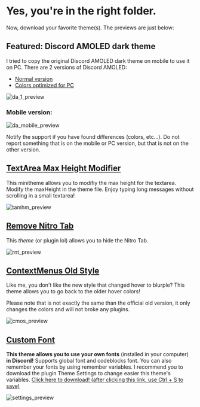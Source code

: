 # Yes, you're in the right folder.

Now, download your favorite theme(s). The previews are just below:

## Featured: Discord AMOLED dark theme

I tried to copy the original Discord AMOLED dark theme on mobile to use it on PC. There are 2 versions of Discord AMOLED:
- [Normal version](https://github.com/YTGamer/bdthemes/blob/master/download-themes-here/DiscordAmoled.theme.css)
- [Colors optimized for PC](https://github.com/YTGamer/bdthemes/blob/master/download-themes-here/DiscordAmoledOptimized.theme.css)

<img src="https://media.discordapp.net/attachments/644206156415238221/686173823464112153/unknown.png" title="da_1_preview" alt="da_1_preview">

### Mobile version:

<img src="https://media.discordapp.net/attachments/644206156415238221/677884325361877002/20200214_152943.png" title="da_mobile_preview" alt="da_mobile_preview">

Notify the support if you have found differences (colors, etc…). Do not report something that is on the mobile or PC version, but that is not on the other version.

## [TextArea Max Height Modifier](https://github.com/YTGamer/bdthemes/blob/master/download-themes-here/TextAreaMaxHeightModifier.theme.css)

This minitheme allows you to modifiy the max height for the textarea. Modify the maxHeight in the theme file. Enjoy typing long messages without scrolling in a small textarea!

<img src="https://cdn.discordapp.com/attachments/702611641530843186/714474335498403870/unknown.png" title="tamhm_preview" alt="tamhm_preview">

## [Remove Nitro Tab](https://github.com/YTGamer/bdthemes/blob/master/download-themes-here/RemoveNitroTab.theme.css)

This *theme* (or plugin lol) allows you to hide the Nitro Tab.

<img src="https://media.discordapp.net/attachments/644206156415238221/677568115411779587/unknown.png" title="rnt_preview" alt="rnt_preview">

## [ContextMenus Old Style](https://github.com/YTGamer/bdthemes/blob/master/download-themes-here/ContextMenusOldStyle.theme.css)

Like me, you don't like the new style that changed hover to blurple? This theme allows you to go back to the older hover colors!

Please note that is not exactly the same than the official old version, it only changes the colors and will not broke any plugins.

<img src="https://cdn.discordapp.com/attachments/702611641530843186/712687006760566864/context-menus-difference.png" title="cmos_preview" alt="cmos_preview">

## [Custom Font](https://github.com/YTGamer/bdthemes/blob/master/download-themes-here/CustomFont.theme.css)

**This theme allows you to use your own fonts** (installed in your computer) **in Discord!** Supports global font and codeblocks font. You can also remember your fonts by using remember variables. I recommend you to download the plugin Theme Settings to change easier this theme's variables. [Click here to download! (after clicking this link, use Ctrl + S to save)](https://raw.githubusercontent.com/mwittrien/BetterDiscordAddons/master/Plugins/ThemeSettings/ThemeSettings.plugin.js)

<img src="https://media.discordapp.net/attachments/644206156415238221/686178479678685188/unknown.png" title="settings_preview" alt="settings_preview">
